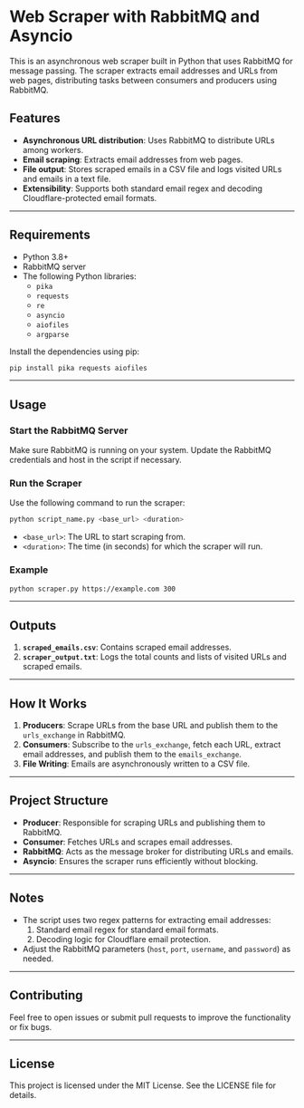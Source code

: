 
# Web Scraper with RabbitMQ and Asyncio

This is an asynchronous web scraper built in Python that uses RabbitMQ for message passing. 
The scraper extracts email addresses and URLs from web pages, distributing tasks between consumers 
and producers using RabbitMQ.

## Features

- **Asynchronous URL distribution**: Uses RabbitMQ to distribute URLs among workers.
- **Email scraping**: Extracts email addresses from web pages.
- **File output**: Stores scraped emails in a CSV file and logs visited URLs and emails in a text file.
- **Extensibility**: Supports both standard email regex and decoding Cloudflare-protected email formats.

---

## Requirements

- Python 3.8+
- RabbitMQ server
- The following Python libraries:
  - `pika`
  - `requests`
  - `re`
  - `asyncio`
  - `aiofiles`
  - `argparse`

Install the dependencies using pip:

```bash
pip install pika requests aiofiles
```

---

## Usage

### Start the RabbitMQ Server
Make sure RabbitMQ is running on your system. Update the RabbitMQ credentials and host in the script if necessary.

### Run the Scraper
Use the following command to run the scraper:

```bash
python script_name.py <base_url> <duration>
```

- `<base_url>`: The URL to start scraping from.
- `<duration>`: The time (in seconds) for which the scraper will run.

### Example
```bash
python scraper.py https://example.com 300
```

---

## Outputs

1. **`scraped_emails.csv`**: Contains scraped email addresses.
2. **`scraper_output.txt`**: Logs the total counts and lists of visited URLs and scraped emails.

---

## How It Works

1. **Producers**: Scrape URLs from the base URL and publish them to the `urls_exchange` in RabbitMQ.
2. **Consumers**: Subscribe to the `urls_exchange`, fetch each URL, extract email addresses, and publish them to the `emails_exchange`.
3. **File Writing**: Emails are asynchronously written to a CSV file.

---

## Project Structure

- **Producer**: Responsible for scraping URLs and publishing them to RabbitMQ.
- **Consumer**: Fetches URLs and scrapes email addresses.
- **RabbitMQ**: Acts as the message broker for distributing URLs and emails.
- **Asyncio**: Ensures the scraper runs efficiently without blocking.

---

## Notes

- The script uses two regex patterns for extracting email addresses:
  1. Standard email regex for standard email formats.
  2. Decoding logic for Cloudflare email protection.
- Adjust the RabbitMQ parameters (`host`, `port`, `username`, and `password`) as needed.

---

## Contributing

Feel free to open issues or submit pull requests to improve the functionality or fix bugs.

---

## License

This project is licensed under the MIT License. See the LICENSE file for details.

